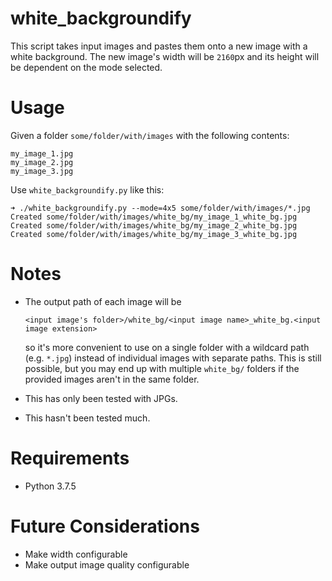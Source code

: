 # white_backgroundify

This script takes input images and pastes them onto a new image with a white background. The new image's width will be `2160`px and its height will be dependent on the mode selected.

# Usage

Given a folder `some/folder/with/images` with the following contents:
```
my_image_1.jpg
my_image_2.jpg
my_image_3.jpg
```
Use `white_backgroundify.py` like this:
```
➜ ./white_backgroundify.py --mode=4x5 some/folder/with/images/*.jpg
Created some/folder/with/images/white_bg/my_image_1_white_bg.jpg
Created some/folder/with/images/white_bg/my_image_2_white_bg.jpg
Created some/folder/with/images/white_bg/my_image_3_white_bg.jpg

```

# Notes

* The output path of each image will be

  ```
  <input image's folder>/white_bg/<input image name>_white_bg.<input image extension>
  ```

  so it's more convenient to use on a single folder with a wildcard path (e.g. `*.jpg`) instead of individual images with separate paths. This is still possible, but you may end up with multiple  `white_bg/` folders if the provided images aren't in the same folder.

* This has only been tested with JPGs. 

* This hasn't been tested much.

# Requirements

* Python 3.7.5

# Future Considerations

* Make width configurable
* Make output image quality configurable